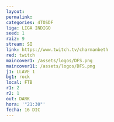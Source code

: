 ```yaml
---
layout: 
permalink: 
categories: 4TOSDF
liga: LIGA INDIGO
seed: 1
raiz: 9
stream: SI
link: https://www.twitch.tv/charmanbeth
red: twitch
maincover1: /assets/logos/DFS.png
maincover11: /assets/logos/DFS.png
j1: LLAVE 1
bg1: rock
local: FTB
r1: 2
r2: 1
out: DARK
hora: '"21:30"'
fecha: 16 DIC
---
```

